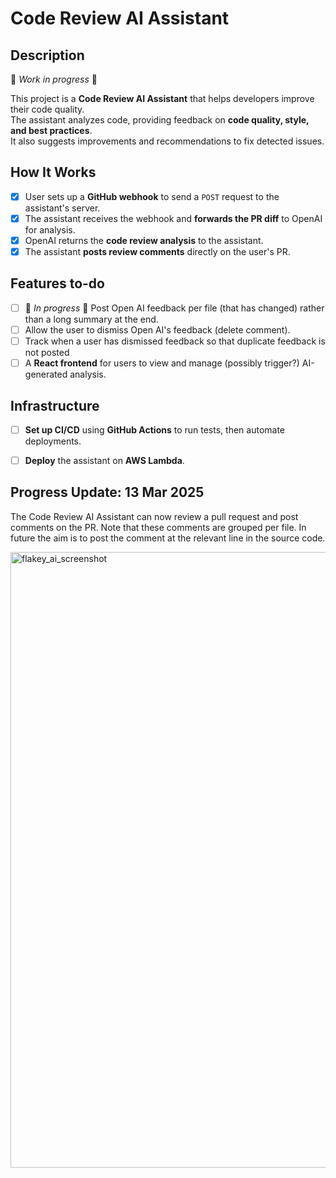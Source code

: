 # Code Review AI Assistant

## Description

🚧 *Work in progress* 🚧

This project is a **Code Review AI Assistant** that helps developers improve their code quality.  
The assistant analyzes code, providing feedback on **code quality, style, and best practices**.  
It also suggests improvements and recommendations to fix detected issues.

## How It Works

- [x] User sets up a **GitHub webhook** to send a `POST` request to the assistant's server.
- [x] The assistant receives the webhook and **forwards the PR diff** to OpenAI for analysis.
- [x] OpenAI returns the **code review analysis** to the assistant.
- [x] The assistant **posts review comments** directly on the user's PR.

## Features to-do 

- [ ] 🚧 *In progress* 🚧 Post Open AI feedback per file (that has changed) rather than a long summary at the end.
- [ ] Allow the user to dismiss Open AI's feedback (delete comment).
- [ ] Track when a user has dismissed feedback so that duplicate feedback is not posted
- [ ] A **React frontend** for users to view and manage (possibly trigger?) AI-generated analysis.

## Infrastructure

- [ ] **Set up CI/CD** using **GitHub Actions** to run tests, then automate deployments.  
- [ ] **Deploy** the assistant on **AWS Lambda**.


## Progress Update: 13 Mar 2025

The Code Review AI Assistant can now review a pull request and post comments on the PR. Note that these comments are grouped per file. In future the aim is to post the comment at the relevant line in the source code.

<img width="985" alt="flakey_ai_screenshot" src="https://github.com/user-attachments/assets/6d302047-ed15-47df-a59a-de844934b493" />
